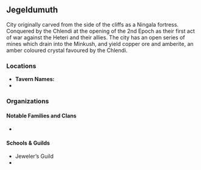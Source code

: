 ## Jegeldumuth

City originally carved from the side of the cliffs as a Ningala fortress. Conquered by the Chlendi at the opening of the 2nd Epoch as their first act of war against the Heteri and their allies. The city has an open series of mines which drain into the Minkush, and yield copper ore and amberite, an amber coloured crystal favoured by the Chlendi.


### Locations
* **Tavern Names:** 
* 

### Organizations
#### Notable Families and Clans 
* 
#### Schools & Guilds 
* Jeweler’s Guild
* 
